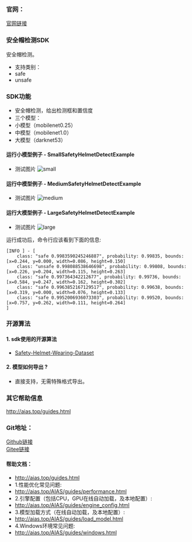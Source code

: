 ### 官网：
[官网链接](http://www.aias.top/)


### 安全帽检测SDK
安全帽检测。
- 支持类别：
- safe
- unsafe

### SDK功能
- 安全帽检测，给出检测框和置信度
- 三个模型：
- 小模型（mobilenet0.25）
- 中模型（mobilenet1.0）
- 大模型（darknet53）

#### 运行小模型例子 - SmallSafetyHelmetDetectExample
- 测试图片
![small](https://aias-home.oss-cn-beijing.aliyuncs.com/AIAS/sec_sdks/images/safety_helmet_result_s.png)

#### 运行中模型例子 - MediumSafetyHelmetDetectExample
- 测试图片
![medium](https://aias-home.oss-cn-beijing.aliyuncs.com/AIAS/sec_sdks/images/safety_helmet_result_m.png)

#### 运行大模型例子 - LargeSafetyHelmetDetectExample
- 测试图片
![large](https://aias-home.oss-cn-beijing.aliyuncs.com/AIAS/sec_sdks/images/safety_helmet_result_l.png)


运行成功后，命令行应该看到下面的信息:
```text
[INFO ] - [
	class: "safe 0.9983590245246887", probability: 0.99835, bounds: [x=0.244, y=0.000, width=0.086, height=0.150]
	class: "unsafe 0.998088538646698", probability: 0.99808, bounds: [x=0.226, y=0.204, width=0.115, height=0.263]
	class: "safe 0.997364342212677", probability: 0.99736, bounds: [x=0.584, y=0.247, width=0.162, height=0.302]
	class: "safe 0.9963852167129517", probability: 0.99638, bounds: [x=0.319, y=0.000, width=0.076, height=0.133]
	class: "safe 0.9952006936073303", probability: 0.99520, bounds: [x=0.757, y=0.262, width=0.111, height=0.264]
]
```

### 开源算法
#### 1. sdk使用的开源算法
- [Safety-Helmet-Wearing-Dataset](https://github.com/njvisionpower/Safety-Helmet-Wearing-Dataset)

#### 2. 模型如何导出 ?
- 直接支持，无需特殊格式导出。

### 其它帮助信息
http://aias.top/guides.html


### Git地址：   
[Github链接](https://github.com/mymagicpower/AIAS)    
[Gitee链接](https://gitee.com/mymagicpower/AIAS)   


#### 帮助文档：
- http://aias.top/guides.html
- 1.性能优化常见问题:
- http://aias.top/AIAS/guides/performance.html
- 2.引擎配置（包括CPU，GPU在线自动加载，及本地配置）:
- http://aias.top/AIAS/guides/engine_config.html
- 3.模型加载方式（在线自动加载，及本地配置）:
- http://aias.top/AIAS/guides/load_model.html
- 4.Windows环境常见问题:
- http://aias.top/AIAS/guides/windows.html